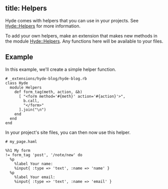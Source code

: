 title: Helpers
--
Hyde comes with helpers that you can use in your projects. See 
[Hyde::Helpers](../api/Hyde/Helpers.html) for more information.

To add your own helpers, make an extension that makes new methods in the 
module [Hyde::Helpers](../api/Hyde/Helpers.html). Any functions here will be 
available to your files.

## Example

In this example, we'll create a simple helper function.

    # _extensions/hyde-blog/hyde-blog.rb
    class Hyde
      module Helpers
        def form_tag(meth, action, &b)
          [ "<form method='#{meth}' action='#{action}'>",
            b.call,
            "</form>"
          ].join("\n")
        end
      end
    end

In your project's site files, you can then now use this helper.

    # my_page.haml

    %h1 My form
    != form_tag 'post', '/note/new' do
      %p
        %label Your name:
        %input{ :type => 'text', :name => 'name' }
      %p
        %label Your email:
        %input{ :type => 'text', :name => 'email' }


